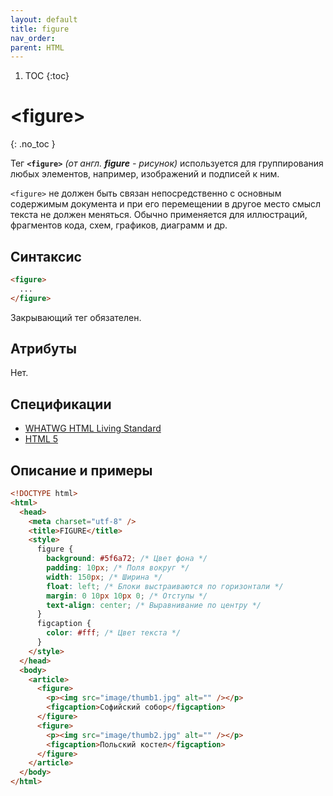 ```yaml
---
layout: default
title: figure
nav_order:
parent: HTML
---
```


<!-- prettier-ignore-start -->
1. TOC
{:toc}

# &lt;figure&gt;
{: .no_toc }
<!-- prettier-ignore-end -->

Тег **`<figure>`** _(от англ. **figure** - рисунок)_ используется для группирования любых элементов, например, изображений и подписей к ним.

`<figure>` не должен быть связан непосредственно с основным содержимым документа и при его перемещении в другое место смысл текста не должен меняться. Обычно применяется для иллюстраций, фрагментов кода, схем, графиков, диаграмм и др.

## Синтаксис

```html
<figure>
  ...
</figure>
```

Закрывающий тег обязателен.

## Атрибуты

Нет.

## Спецификации

- [WHATWG HTML Living Standard](https://html.spec.whatwg.org/multipage/semantics.html#the-figure-element)
- [HTML 5](http://www.w3.org/TR/html5/grouping-content.html#the-figure-element)

## Описание и примеры

```html
<!DOCTYPE html>
<html>
  <head>
    <meta charset="utf-8" />
    <title>FIGURE</title>
    <style>
      figure {
        background: #5f6a72; /* Цвет фона */
        padding: 10px; /* Поля вокруг */
        width: 150px; /* Ширина */
        float: left; /* Блоки выстраиваются по горизонтали */
        margin: 0 10px 10px 0; /* Отступы */
        text-align: center; /* Выравнивание по центру */
      }
      figcaption {
        color: #fff; /* Цвет текста */
      }
    </style>
  </head>
  <body>
    <article>
      <figure>
        <p><img src="image/thumb1.jpg" alt="" /></p>
        <figcaption>Софийский собор</figcaption>
      </figure>
      <figure>
        <p><img src="image/thumb2.jpg" alt="" /></p>
        <figcaption>Польский костел</figcaption>
      </figure>
    </article>
  </body>
</html>
```
